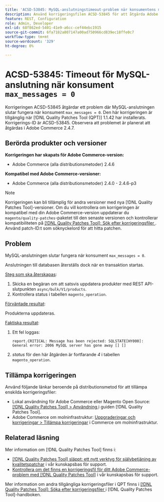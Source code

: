 ```yaml
---
title: 'ACSD-53845: MySQL-anslutningstimeout-problem när konsumentens max_messages = 0'
description: Använd korrigeringsfilen ACSD-53845 för att åtgärda Adobe Commerce-problemet där MySQL-anslutningen slutar fungera när konsument&grave;max_messages = 0&grave;.
feature: REST, Configuration
role: Admin, Developer
exl-id: 68f862ed-5401-41e9-a6cc-cef44ebc1915
source-git-commit: 6fa7182a807147a00ad750966cd839ec18ffe0c7
workflow-type: tm+mt
source-wordcount: '329'
ht-degree: 0%

---
```


# ACSD-53845: Timeout för MySQL-anslutning när konsument `max_messages = 0`

Korrigeringen ACSD-53845 åtgärdar ett problem där MySQL-anslutningen slutar fungera när konsument `max_messages = 0`. Den här korrigeringen är tillgänglig när [!DNL Quality Patches Tool (QPT)] 1.1.42 har installerats. Korrigerings-ID är ACSD-53845. Observera att problemet är planerat att åtgärdas i Adobe Commerce 2.4.7.

## Berörda produkter och versioner

**Korrigeringen har skapats för Adobe Commerce-version:**

* Adobe Commerce (alla distributionsmetoder) 2.4.6

**Kompatibel med Adobe Commerce-versioner:**

* Adobe Commerce (alla distributionsmetoder) 2.4.0 - 2.4.6-p3

>[!NOTE]
>
>Korrigeringen kan bli tillämplig för andra versioner med nya [!DNL Quality Patches Tool]-versioner. Om du vill kontrollera om korrigeringen är kompatibel med din Adobe Commerce-version uppdaterar du `magento/quality-patches`-paketet till den senaste versionen och kontrollerar kompatibiliteten på [[!DNL Quality Patches Tool]: Sök efter korrigeringsfiler ](https://experienceleague.adobe.com/tools/commerce-quality-patches/index.html). Använd patch-ID:t som söknyckelord för att hitta patchen.

## Problem

MySQL-anslutningen slutar fungera när konsument `max_messages = 0`.

Anslutningen till databasen återställs dock när en transaktion startas.

<u>Steg som ska återskapas</u>:

1. Skicka en begäran om att satsvis uppdatera produkter med REST API-slutpunkten `async/bulk/V1/products`.
1. Kontrollera status i tabellen `magento_operation`.

<u>Förväntade resultat</u>:

Produkterna uppdateras.

<u>Faktiska resultat</u>:

1. Ett fel loggas:

   ```
   report.CRITICAL: Message has been rejected: SQLSTATE[HY000]: General error: 2006 MySQL server has gone away [] []
   ```

1. *status* för den här åtgärden är fortfarande *4* i tabellen `magento_operation`.

## Tillämpa korrigeringen

Använd följande länkar beroende på distributionsmetod för att tillämpa enskilda korrigeringsfiler:

* Lokal användning för Adobe Commerce eller Magento Open Source: [[!DNL Quality Patches Tool] > Användning ](https://experienceleague.adobe.com/docs/commerce-operations/tools/quality-patches-tool/usage.html) i guiden [!DNL Quality Patches Tool].
* Adobe Commerce om molninfrastruktur: [Uppgraderingar och korrigeringar > Tillämpa korrigeringar](https://experienceleague.adobe.com/docs/commerce-cloud-service/user-guide/develop/upgrade/apply-patches.html) i Commerce om molninfrastruktur.

## Relaterad läsning

Mer information om [!DNL Quality Patches Tool] finns i:

* [[!DNL Quality Patches Tool] släppt: ett nytt verktyg för självbetjäning av kvalitetspatchar](/help/announcements/adobe-commerce-announcements/magento-quality-patches-released-new-tool-to-self-serve-quality-patches.md) i vår kunskapsbas för support.
* [Kontrollera om det finns en korrigeringsfil för ditt Adobe Commerce-problem med  [!DNL Quality Patches Tool]](/help/support-tools/patches-available-in-qpt-tool/check-patch-for-magento-issue-with-magento-quality-patches.md) i vår kunskapsbas för support.

Mer information om andra tillgängliga korrigeringsfiler i QPT finns i [[!DNL Quality Patches Tool]: Söka efter korrigeringsfiler ](https://experienceleague.adobe.com/tools/commerce-quality-patches/index.html) i [!DNL Quality Patches Tool]-handboken.
